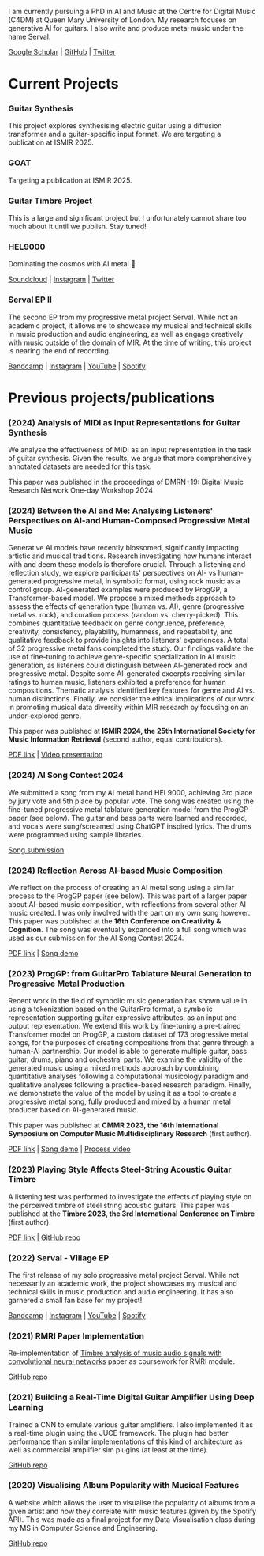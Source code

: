 I am currently pursuing a PhD in AI and Music at the Centre for Digital Music (C4DM) at Queen Mary University of London. My research focuses on generative AI for guitars. I also write and produce metal music under the name Serval.

[Google Scholar](https://scholar.google.com/citations?user=_sE33TkAAAAJ&hl=en&oi=sra) | 
[GitHub](https://github.com/JackJamesLoth) |
[Twitter](https://x.com/jackjamesloth)
# Current Projects
### Guitar Synthesis
This project explores synthesising electric guitar using a diffusion transformer and a guitar-specific input format. We are targeting a publication at ISMIR 2025.
### GOAT
Targeting a publication at ISMIR 2025.
### Guitar Timbre Project
This is a large and significant project but I unfortunately cannot share too much about it until we publish. Stay tuned!
### HEL9000
Dominating the cosmos with AI metal 🤘

[Soundcloud](https://soundcloud.com/hel9000) |
[Instagram](https://www.instagram.com/hel9000ismetal/) |
[Twitter](https://x.com/HEL9000ismetal)
### Serval EP II
The second EP from my progressive metal project Serval. While not an academic project, it allows me to showcase my musical and technical skills in music production and audio engineering, as well as engage creatively with music outside of the domain of MIR. At the time of writing, this project is nearing the end of recording.

[Bandcamp](https://servalprog.bandcamp.com/album/village) |
[Instagram](https://www.instagram.com/servalprog/) |
[YouTube](https://www.youtube.com/@servalprog) |
[Spotify](https://open.spotify.com/artist/72mMU9TdSG6L9xXCfy7Q69?si=DWqenwd6T6earCEZvBFRmg)
# Previous projects/publications
### (2024) Analysis of MIDI as Input Representations for Guitar Synthesis
We analyse the effectiveness of MIDI as an input representation in the task of guitar synthesis. Given the results, we argue that more comprehensively annotated datasets are needed for this task.

This paper was published in the proceedings of DMRN+19: Digital Music Research Network One-day Workshop 2024

### (2024) Between the AI and Me: Analysing Listeners' Perspectives on AI-and Human-Composed Progressive Metal Music
Generative AI models have recently blossomed, significantly impacting artistic and musical traditions. Research investigating how humans interact with and deem these models is therefore crucial. Through a listening and reflection study, we explore participants' perspectives on AI- vs human-generated progressive metal, in symbolic format, using rock music as a control group. AI-generated examples were produced by ProgGP, a Transformer-based model. We propose a mixed methods approach to assess the effects of generation type (human vs. AI), genre (progressive metal vs. rock), and curation process (random vs. cherry-picked). This combines quantitative feedback on genre congruence, preference, creativity, consistency, playability, humanness, and repeatability, and qualitative feedback to provide insights into listeners' experiences. A total of 32 progressive metal fans completed the study. Our findings validate the use of fine-tuning to achieve genre-specific specialization in AI music generation, as listeners could distinguish between AI-generated rock and progressive metal. Despite some AI-generated excerpts receiving similar ratings to human music, listeners exhibited a preference for human compositions. Thematic analysis identified key features for genre and AI vs. human distinctions. Finally, we consider the ethical implications of our work in promoting musical data diversity within MIR research by focusing on an under-explored genre.

This paper was published at **ISMIR 2024, the 25th International Society for Music Information Retrieval** (second author, equal contributions).

[PDF link](https://arxiv.org/pdf/2307.05328) |
[Video presentation](https://www.youtube.com/watch?v=cAMfKEkxcB4)
### (2024) AI Song Contest 2024
We submitted a song from my AI metal band HEL9000, achieving 3rd place by jury vote and 5th place by popular vote. The song was created using the fine-tuned progressive metal tablature generation model from the ProgGP paper (see below). The guitar and bass parts were learned and recorded, and vocals were sung/screamed using ChatGPT inspired lyrics. The drums were programmed using sample libraries.

[Song submission](https://soundcloud.com/hel9000/binary-b1o0d)
### (2024) Reflection Across AI-based Music Composition
We reflect on the process of creating an AI metal song using a similar process to the ProgGP paper (see below). This was part of a larger paper about AI-based music composition, with reflections from several other AI music created. I was only involved with the part on my own song however. This paper was published at the **16th Conference on Creativity & Cognition**. The song was eventually expanded into a full song which was used as our submission for the AI Song Contest 2024.

[PDF link](https://qmro.qmul.ac.uk/xmlui/bitstream/handle/123456789/97327/Ford%20Reflection%20Across%20AI-based%202024%20Accepted.pdf?sequence=2) |
[Song demo](https://soundcloud.com/hel9000/binary-b1o0d)
### (2023) ProgGP: from GuitarPro Tablature Neural Generation to Progressive Metal Production
Recent work in the field of symbolic music generation has shown value in using a tokenization based on the GuitarPro format, a symbolic representation supporting guitar expressive attributes, as an input and output representation. We extend this work by fine-tuning a pre-trained Transformer model on ProgGP, a custom dataset of 173 progressive metal songs, for the purposes of creating compositions from that genre through a human-AI partnership. Our model is able to generate multiple guitar, bass guitar, drums, piano and orchestral parts. We examine the validity of the generated music using a mixed methods approach by combining quantitative analyses following a computational musicology paradigm and qualitative analyses following a practice-based research paradigm. Finally, we demonstrate the value of the model by using it as a tool to create a progressive metal song, fully produced and mixed by a human metal producer based on AI-generated music.

This paper was published at **CMMR 2023, the 16th International Symposium on Computer Music Multidisciplinary Research** (first author).

[PDF link](https://arxiv.org/pdf/2307.05328) |
[Song demo](https://youtu.be/CJ4ePhs9rs4?si=4_THx3nvhkOUoe6s) |
[Process video](https://youtu.be/E5Lykp-dFLw?si=uwV9OoiEV4OvzrRJ)
### (2023) Playing Style Affects Steel-String Acoustic Guitar Timbre
A listening test was performed to investigate the effects of playing style on the perceived timbre of steel string acoustic guitars. This paper was published at the **Timbre 2023, the 3rd International Conference on Timbre** (first author).

[PDF link](https://qmro.qmul.ac.uk/xmlui/bitstream/handle/123456789/89318/Loth%20Playing%20Style%20Affects%202023%20Accepted.pdf?sequence=2) |
[GitHub repo](https://github.com/JackJamesLoth/TimbreListeningTest)
### (2022) Serval - Village EP
The first release of my solo progressive metal project Serval. While not necessarily an academic work, the project showcases my musical and technical skills in music production and audio engineering. It has also garnered a small fan base for my project!

[Bandcamp](https://servalprog.bandcamp.com/album/village) |
[Instagram](https://www.instagram.com/servalprog/) |
[YouTube](https://youtu.be/86Yiyxo9KRg?si=rwz5UalYVgoiwXws) |
[Spotify](https://open.spotify.com/album/12TamykVy2S9Ugw7yfy5HE?si=JlO49jzgTTGRFrioqOr07g)

### (2021) RMRI Paper Implementation
Re-implementation of [Timbre analysis of music audio signals with convolutional neural networks](https://ieeexplore.ieee.org/document/8081710) paper as coursework for RMRI module.

[GitHub repo](https://github.com/JackJamesLoth/RMRI_Coursework3)
### (2021) Building a Real-Time Digital Guitar Amplifier Using Deep Learning
Trained a CNN to emulate various guitar amplifiers. I also implemented it as a real-time plugin using the JUCE framework. The plugin had better performance than similar implementations of this kind of architecture as well as commercial amplifier sim plugins (at least at the time). 

[GitHub repo](https://github.com/JackJamesLoth/AmpProject/tree/main)
### (2020) Visualising Album Popularity with Musical Features
A website which allows the user to visualise the popularity of albums from a given artist and how they correlate with music features (given by the Spotify API). This was made as a final project for my Data Visualisation class during my MS in Computer Science and Engineering.

[GitHub repo](https://github.com/JackJamesLoth/CSE5544_FinalProject)
